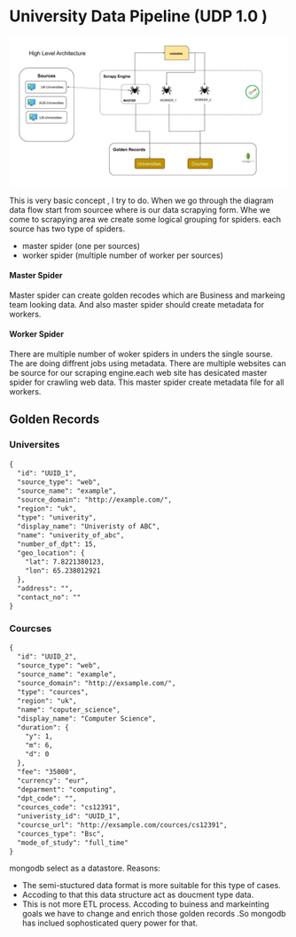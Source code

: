 # University Data Pipeline (UDP 1.0 )

![pipeline](/Pipeline.jpg)

This is very basic concept , I try to do. When we go through the diagram data flow start from sourcee where is our data scrapying form. Whe we come to scrapying area we create some logical grouping for spiders. each source has two type of spiders. 

- master spider (one per sources)
- worker spider (multiple number of worker per sources)

#### Master Spider 

Master spider can create golden recodes which are Business and markeing team looking data. And also master spider should create metadata for workers.

#### Worker Spider 

There are multiple number of woker spiders in unders the single sourse. The are doing diffrent jobs using metadata.
There are multiple websites can be source for our scraping engine.each web site has desicated master spider for crawling web data.
This master spider create metadata file for all workers. 


## Golden Records 

### Universites 

```
{
  "id": "UUID_1",
  "source_type": "web",
  "source_name": "example",
  "source_domain": "http://example.com/",
  "region": "uk",
  "type": "univerity",
  "display_name": "Univeristy of ABC",
  "name": "univerity_of_abc",
  "number_of_dpt": 15,
  "geo_location": {
    "lat": 7.8221380123,
    "lon": 65.238012921
  },
  "address": "",
  "contact_no": ""
}

```

### Courcses

```
{
  "id": "UUID_2",
  "source_type": "web",
  "source_name": "example",
  "source_domain": "http://exsample.com/",
  "type": "cources",
  "region": "uk",
  "name": "coputer_science",
  "display_name": "Computer Science",
  "duration": {
    "y": 1,
    "m": 6,
    "d": 0
  },
  "fee": "35000",
  "currency": "eur",
  "deparment": "computing",
  "dpt_code": "",
  "cources_code": "cs12391",
  "univeristy_id": "UUID_1",
  "courcse_url": "http://exsample.com/cources/cs12391",
  "cources_type": "Bsc",
  "mode_of_study": "full_time"
}

```

mongodb select as a datastore.
Reasons:
 - The semi-stuctured data format is more suitable for this type of cases.
 - Accoding to that this data structure act as doucment type data.
 - This is not more ETL process. Accoding to buiness and markeinting goals we have to change and enrich those golden records .So mongodb has inclued sophosticated query power for that.





